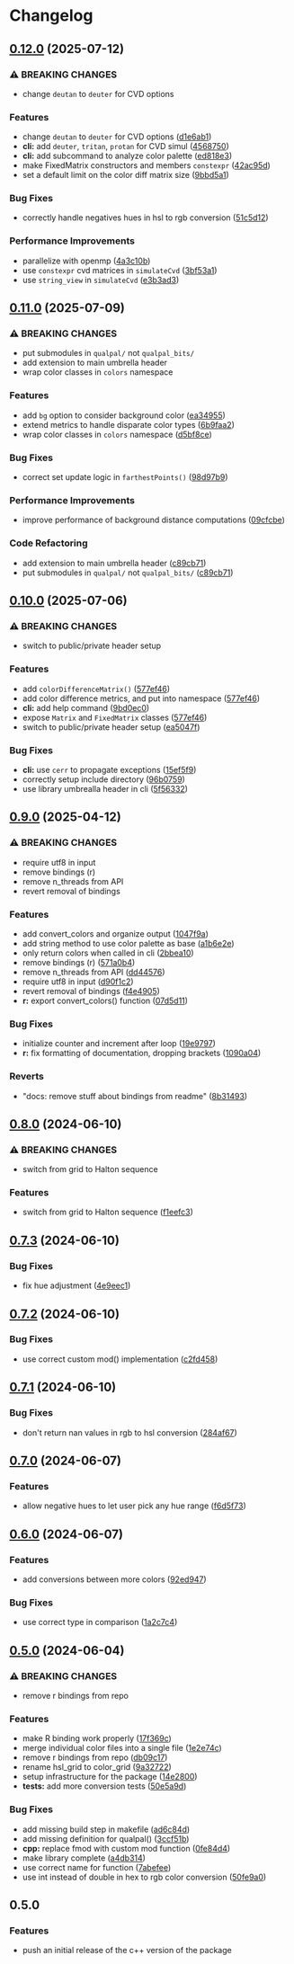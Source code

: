 # Changelog

## [0.12.0](https://github.com/jolars/qualpal/compare/v0.11.0...v0.12.0) (2025-07-12)


### ⚠ BREAKING CHANGES

* change `deutan` to `deuter` for CVD options

### Features

* change `deutan` to `deuter` for CVD options ([d1e6ab1](https://github.com/jolars/qualpal/commit/d1e6ab18e1bbcf14f901573b3f66bd0833c00141))
* **cli:** add `deuter`, `tritan`, `protan` for CVD simul ([4568750](https://github.com/jolars/qualpal/commit/4568750da10b2a0ea720424e22fc6311a97a67c1))
* **cli:** add subcommand to analyze color palette ([ed818e3](https://github.com/jolars/qualpal/commit/ed818e3f42a79598890e97950708a794da52d3ca))
* make FixedMatrix constructors and members `constexpr` ([42ac95d](https://github.com/jolars/qualpal/commit/42ac95d860251b0010692973be4b6eacd29ef2c4))
* set a default limit on the color diff matrix size ([9bbd5a1](https://github.com/jolars/qualpal/commit/9bbd5a1d8072bcccae22dabb43597c2b25e927f5))


### Bug Fixes

* correctly handle negatives hues in hsl to rgb conversion ([51c5d12](https://github.com/jolars/qualpal/commit/51c5d12e88f08bd80f5a7e30c08c13a486e68326))


### Performance Improvements

* parallelize with openmp ([4a3c10b](https://github.com/jolars/qualpal/commit/4a3c10b3dc43a7f1d2db732d99984038950ed670))
* use `constexpr` cvd matrices in `simulateCvd` ([3bf53a1](https://github.com/jolars/qualpal/commit/3bf53a179f30a784d38019267d4f018d441dae16))
* use `string_view` in `simulateCvd` ([e3b3ad3](https://github.com/jolars/qualpal/commit/e3b3ad3254bd40c278b6b35f9431c54c4d6d32bb))

## [0.11.0](https://github.com/jolars/qualpal/compare/v0.10.0...v0.11.0) (2025-07-09)


### ⚠ BREAKING CHANGES

* put submodules in `qualpal/` not `qualpal_bits/`
* add extension to main umbrella header
* wrap color classes in `colors` namespace

### Features

* add `bg` option to consider background color ([ea34955](https://github.com/jolars/qualpal/commit/ea349550b9752e57ccc5030910685913ed7591e5))
* extend metrics to handle disparate color types ([6b9faa2](https://github.com/jolars/qualpal/commit/6b9faa29527e0c71e7f05f1ad72a885cc3b15f11))
* wrap color classes in `colors` namespace ([d5bf8ce](https://github.com/jolars/qualpal/commit/d5bf8ce46beb0805c02e010710df0a7ee7c60f99))


### Bug Fixes

* correct set update logic in `farthestPoints()` ([98d97b9](https://github.com/jolars/qualpal/commit/98d97b959aef2d240a4cbaad87d46111b3708a85))


### Performance Improvements

* improve performance of background distance computations ([09cfcbe](https://github.com/jolars/qualpal/commit/09cfcbe67071d9fda8eb12ce88918667a30840fc))


### Code Refactoring

* add extension to main umbrella header ([c89cb71](https://github.com/jolars/qualpal/commit/c89cb71bea5967b849c637bf95909899cc4d5058))
* put submodules in `qualpal/` not `qualpal_bits/` ([c89cb71](https://github.com/jolars/qualpal/commit/c89cb71bea5967b849c637bf95909899cc4d5058))

## [0.10.0](https://github.com/jolars/qualpal/compare/v0.9.0...v0.10.0) (2025-07-06)


### ⚠ BREAKING CHANGES

* switch to public/private header setup

### Features

* add `colorDifferenceMatrix()` ([577ef46](https://github.com/jolars/qualpal/commit/577ef4605a29f0cae3461748f4f77cf36893bd92))
* add color difference metrics, and put into namespace ([577ef46](https://github.com/jolars/qualpal/commit/577ef4605a29f0cae3461748f4f77cf36893bd92))
* **cli:** add help command ([9bd0ec0](https://github.com/jolars/qualpal/commit/9bd0ec0de75ce77a5a60da0a6d0e74919d2dbaef))
* expose `Matrix` and `FixedMatrix` classes ([577ef46](https://github.com/jolars/qualpal/commit/577ef4605a29f0cae3461748f4f77cf36893bd92))
* switch to public/private header setup ([ea5047f](https://github.com/jolars/qualpal/commit/ea5047f583bbf434bba10cc7e1d96673b691da76))


### Bug Fixes

* **cli:** use `cerr` to propagate exceptions ([15ef5f9](https://github.com/jolars/qualpal/commit/15ef5f9c67046fbb3c77556ff66912b342042dd9))
* correctly setup include directory ([96b0759](https://github.com/jolars/qualpal/commit/96b07599ab9917b1b6f142c9a22a3e6d1fe35e57))
* use library umbrealla header in cli ([5f56332](https://github.com/jolars/qualpal/commit/5f56332dcf4ca45f31505a2b0f61315894428162))

## [0.9.0](https://github.com/jolars/qualpal/compare/v0.8.0...v0.9.0) (2025-04-12)


### ⚠ BREAKING CHANGES

* require utf8 in input
* remove bindings (r)
* remove n_threads from API
* revert removal of bindings

### Features

* add convert_colors and organize output ([1047f9a](https://github.com/jolars/qualpal/commit/1047f9ab62d3bd14fa901f062adb7a0f75583c60))
* add string method to use color palette as base ([a1b6e2e](https://github.com/jolars/qualpal/commit/a1b6e2e78d128869886d3dc9a21978dbdc617432))
* only return colors when called in cli ([2bbea10](https://github.com/jolars/qualpal/commit/2bbea10416dc1685c8e4cf5e0cc0ee0dce17e800))
* remove bindings (r) ([571a0b4](https://github.com/jolars/qualpal/commit/571a0b40fa9c546a66b63cfbc7ab3e499859111e))
* remove n_threads from API ([dd44576](https://github.com/jolars/qualpal/commit/dd4457620d1350822e4464e60f39ae5a4e45b0e8))
* require utf8 in input ([d90f1c2](https://github.com/jolars/qualpal/commit/d90f1c201ffe57371e3bbb687f39215d12106533))
* revert removal of bindings ([f4e4905](https://github.com/jolars/qualpal/commit/f4e490544fe978f6325fa0ae6ac8b55ce695ec59))
* **r:** export convert_colors() function ([07d5d11](https://github.com/jolars/qualpal/commit/07d5d11d330d45f8b2d83c4112691f5564c772da))


### Bug Fixes

* initialize counter and increment after loop ([19e9797](https://github.com/jolars/qualpal/commit/19e9797f84556630155b5054111584aa5d6273a4))
* **r:** fix formatting of documentation, dropping brackets ([1090a04](https://github.com/jolars/qualpal/commit/1090a04d073eada01f3c35b07bfc678f1ee9d3f5))


### Reverts

* "docs: remove stuff about bindings from readme" ([8b31493](https://github.com/jolars/qualpal/commit/8b31493cc1a7ff86b037e7628c76c89700ed3559))

## [0.8.0](https://github.com/jolars/qualpal/compare/v0.7.3...v0.8.0) (2024-06-10)


### ⚠ BREAKING CHANGES

* switch from grid to Halton sequence

### Features

* switch from grid to Halton sequence ([f1eefc3](https://github.com/jolars/qualpal/commit/f1eefc3dfe7781ec771a97fd354629128a877f8f))

## [0.7.3](https://github.com/jolars/qualpal/compare/v0.7.2...v0.7.3) (2024-06-10)


### Bug Fixes

* fix hue adjustment ([4e9eec1](https://github.com/jolars/qualpal/commit/4e9eec1f1242ab8c6f1c4e91af2b491e451e517a))

## [0.7.2](https://github.com/jolars/qualpal/compare/v0.7.1...v0.7.2) (2024-06-10)


### Bug Fixes

* use correct custom mod() implementation ([c2fd458](https://github.com/jolars/qualpal/commit/c2fd458bfa68c7120855d4f18f2a52edad444ef8))

## [0.7.1](https://github.com/jolars/qualpal/compare/v0.7.0...v0.7.1) (2024-06-10)


### Bug Fixes

* don't return nan values in rgb to hsl conversion ([284af67](https://github.com/jolars/qualpal/commit/284af6740645420daa4f97b68c75848fa5aca35e))

## [0.7.0](https://github.com/jolars/qualpal/compare/v0.6.0...v0.7.0) (2024-06-07)


### Features

* allow negative hues to let user pick any hue range ([f6d5f73](https://github.com/jolars/qualpal/commit/f6d5f731e2632e47ba7c0593680bcf471ffc52f5))

## [0.6.0](https://github.com/jolars/qualpal/compare/v0.5.0...v0.6.0) (2024-06-07)


### Features

* add conversions between more colors ([92ed947](https://github.com/jolars/qualpal/commit/92ed9479caad315500906b222d4f6a7f87f8b7b5))


### Bug Fixes

* use correct type in comparison ([1a2c7c4](https://github.com/jolars/qualpal/commit/1a2c7c401c0f8a7151900baf1febd3caa3df0515))

## [0.5.0](https://github.com/jolars/qualpal/compare/qualpal-v0.4.5...qualpal-v0.5.0) (2024-06-04)


### ⚠ BREAKING CHANGES

* remove r bindings from repo

### Features

* make R binding work properly ([17f369c](https://github.com/jolars/qualpal/commit/17f369c0737c5f99769c3eac8b840d33e4b8cfad))
* merge individual color files into a single file ([1e2e74c](https://github.com/jolars/qualpal/commit/1e2e74c9554546e5e5b24ba6bb4405f226216359))
* remove r bindings from repo ([db09c17](https://github.com/jolars/qualpal/commit/db09c17dfbc9bc96d8f08adca270d6179bdb5eef))
* rename hsl_grid to color_grid ([9a32722](https://github.com/jolars/qualpal/commit/9a327220f19ea12bea146fab9f1eb18c8164031c))
* setup infrastructure for the package ([14e2800](https://github.com/jolars/qualpal/commit/14e280015cb05420b7093b3ba487e32958ccebfd))
* **tests:** add more conversion tests ([50e5a9d](https://github.com/jolars/qualpal/commit/50e5a9d81c35947cb2dc69abb2b06cda85fb14d8))


### Bug Fixes

* add missing build step in makefile ([ad6c84d](https://github.com/jolars/qualpal/commit/ad6c84d461a566897f946f276b4516307bc15cdf))
* add missing definition for qualpal() ([3ccf51b](https://github.com/jolars/qualpal/commit/3ccf51bddbdf58fb98341f9d4c37027034f9752a))
* **cpp:** replace fmod with custom mod function ([0fe84d4](https://github.com/jolars/qualpal/commit/0fe84d4ef531e3ed2053d15cf2fe3033f1907ed8))
* make library complete ([a4db314](https://github.com/jolars/qualpal/commit/a4db314ae71c353abafc588783ca1dca93f74638))
* use correct name for function ([7abefee](https://github.com/jolars/qualpal/commit/7abefee6685fb863d54233c58c5d7cd2c2d46807))
* use int instead of double in hex to rgb color conversion ([50fe9a0](https://github.com/jolars/qualpal/commit/50fe9a02b42a0222f7947203a0a993b6bade3135))

## 0.5.0

### Features

- push an initial release of the c++ version of the package
